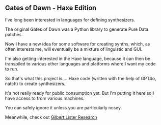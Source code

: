 ## Gates of Dawn - Haxe Edition

I've long been interested in languages for defining synthesizers.

The original Gates of Dawn was a Python library to generate Pure Data patches.

Now I have a new idea for some software for creating synths, which, as often interests me, will eventually be a mixture of linguistic and GUI.

I'm also getting interested in the Haxe language, because it can then be transpiled to various other languages and platforms where I want my code to run.

So that's what this project is ... Haxe code (written with the help of GPT4o, natch) to create synthesizers.

It's not really ready for public consumption yet. But I'm putting it here so I have access to from various machines.

You can safely ignore it unless you are particularly nosey. 

Meanwhile, check out [Gilbert Lister Research](https://gilbertlisterresearch.com/)
